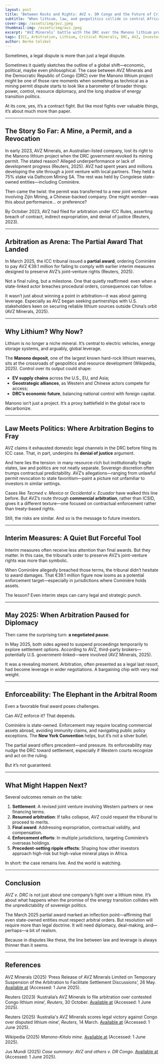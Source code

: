 ```yaml
---
layout: post
title: "Between Rocks and Rights: AVZ v. DR Congo and the Future of Critical Minerals Arbitration"
subtitle: "When lithium, law, and geopolitics collide in central Africa"
cover-img: /assets/img/avz.jpeg
thumbnail-img: /assets/img/avz.jpeg
excerpt: "AVZ Minerals’ battle with the DRC over the Manono lithium project is more than a contract dispute—it's a case study in arbitration, power, and the shifting politics of the energy transition."
tags: [ICC, Arbitration, Lithium, Critical Minerals, DRC, AVZ, Investor–State]
author: Berke Celikel
---
```


Sometimes, a legal dispute is more than just a legal dispute.

Sometimes it quietly sketches the outline of a global shift—economic, political, maybe even philosophical. The case between AVZ Minerals and the Democratic Republic of Congo (DRC) over the Manono lithium project might be one of those rare moments when something as technical as a mining permit dispute starts to look like a barometer of broader things: power, control, resource diplomacy, and the long shadow of energy transition politics.

At its core, yes, it’s a contract fight. But like most fights over valuable things, it’s about much more than paper.

---

## The Story So Far: A Mine, a Permit, and a Revocation

In early 2023, AVZ Minerals, an Australian-listed company, lost its right to the Manono lithium project when the DRC government revoked its mining permit. The stated reason? Alleged underperformance or lack of development progress (Reuters, 2025). AVZ had spent years and millions developing the site through a joint venture with local partners. They held a 75% stake via Dathcom Mining SA. The rest was held by Congolese state-owned entities—including Cominière.

Then came the twist: the permit was transferred to a new joint venture involving Zijin Mining, a Chinese-backed company. One might wonder—was this about performance... or preference?

By October 2023, AVZ had filed for arbitration under ICC Rules, asserting breach of contract, indirect expropriation, and denial of justice (Reuters, 2023).

---

## Arbitration as Arena: The Partial Award That Landed

In March 2025, the ICC tribunal issued a **partial award**, ordering Cominière to pay AVZ €39.1 million for failing to comply with earlier interim measures designed to preserve AVZ’s joint-venture rights (Reuters, 2025).

Not a final ruling, but a milestone. One that quietly reaffirmed: even when a state-linked actor breaches procedural orders, consequences can follow.

It wasn’t just about winning a point in arbitration—it was about gaining leverage. Especially as AVZ began seeking partnerships with U.S. stakeholders keen on securing reliable lithium sources outside China’s orbit (AVZ Minerals, 2025).

---

## Why Lithium? Why Now?

Lithium is no longer a niche mineral. It’s central to electric vehicles, energy storage systems, and arguably, global leverage.

The **Manono deposit**, one of the largest known hard-rock lithium reserves, sits at the crossroads of geopolitics and resource development (Wikipedia, 2025). Control over its output could shape:

- **EV supply chains** across the U.S., EU, and Asia;
- **Geostrategic alliances**, as Western and Chinese actors compete for access;
- **DRC’s economic future**, balancing national control with foreign capital.

Manono isn’t just a project. It’s a proxy battlefield in the global race to decarbonize.

---

## Law Meets Politics: Where Arbitration Begins to Fray

AVZ claims it exhausted domestic legal channels in the DRC before filing its ICC case. That, in part, underpins its **denial of justice** argument.

And here lies the tension: in many resource-rich but institutionally fragile states, law and politics are not neatly separate. Sovereign discretion often trumps contractual predictability. AVZ’s allegations—ranging from unlawful permit revocation to state favoritism—paint a picture not unfamiliar to investors in similar settings.

Cases like *Tecmed v. Mexico* or *Occidental v. Ecuador* have walked this line before. But AVZ’s route through **commercial arbitration**, rather than ICSID, gives it a different texture—one focused on contractual enforcement rather than treaty-based rights.

Still, the risks are similar. And so is the message to future investors.

---

## Interim Measures: A Quiet But Forceful Tool

Interim measures often receive less attention than final awards. But they matter. In this case, the tribunal’s order to preserve AVZ’s joint-venture rights was more than symbolic.

When Cominière allegedly breached those terms, the tribunal didn’t hesitate to award damages. That €39.1 million figure now looms as a potential enforcement target—especially in jurisdictions where Cominière holds assets.

The lesson? Even interim steps can carry legal and strategic punch.

---

## May 2025: When Arbitration Paused for Diplomacy

Then came the surprising turn: **a negotiated pause**.

In May 2025, both sides agreed to suspend proceedings temporarily to explore settlement options. According to AVZ, third-party brokers—potentially U.S. government-linked—were involved (AVZ Minerals, 2025).

It was a revealing moment. Arbitration, often presented as a legal last resort, had become leverage in wider negotiations. A bargaining chip with very real weight.

---

## Enforceability: The Elephant in the Arbitral Room

Even a favorable final award poses challenges.

Can AVZ enforce it? That depends.

Cominière is state-owned. Enforcement may require locating commercial assets abroad, avoiding immunity claims, and navigating public policy exceptions. The **New York Convention** helps, but it’s not a silver bullet.

The partial award offers precedent—and pressure. Its enforceability may nudge the DRC toward settlement, especially if Western courts recognize and act on the ruling.

But it’s not guaranteed.

---

## What Might Happen Next?

Several outcomes remain on the table:

1. **Settlement**: A revised joint venture involving Western partners or new financing terms.
2. **Resumed arbitration**: If talks collapse, AVZ could request the tribunal to proceed to merits.
3. **Final award**: Addressing expropriation, contractual validity, and compensation.
4. **Enforcement efforts**: In multiple jurisdictions, targeting Cominière’s overseas holdings.
5. **Precedent-setting ripple effects**: Shaping how other investors approach high-risk but high-value mineral plays in Africa.

In short: the case remains live. And the world is watching.

---

## Conclusion

*AVZ v. DRC* is not just about one company’s fight over a lithium mine. It’s about what happens when the promise of the energy transition collides with the unpredictability of sovereign politics.

The March 2025 partial award marked an inflection point—affirming that even state-owned entities must respect arbitral orders. But resolution will require more than legal doctrine. It will need diplomacy, deal-making, and—perhaps—a bit of realism.

Because in disputes like these, the line between law and leverage is always thinner than it seems.

---

## References

AVZ Minerals (2025) ‘Press Release of AVZ Minerals Limited on Temporary Suspension of the Arbitration to Facilitate Settlement Discussions’, 26 May. [Available at](https://jusmundi.com/en/document/other/en-avz-international-pty-ltd-dathcom-mining-sa-and-green-lithium-holdings-pte-ltd-v-democratic-republic-of-congo-press-release-of-avz-minerals-limited-on-temporary-suspension-of-the-arbitration-to-facilitate-settlement-discussions-monday-26th-may-2025#other_document_46000) (Accessed: 1 June 2025).  

Reuters (2023) ‘Australia’s AVZ Minerals to file arbitration over contested Congo lithium mine’, *Reuters*, 30 October. [Available at](https://www.reuters.com/world/africa/australias-avz-minerals-file-arbitration-over-contested-congo-lithium-mine-2023-10-30/) (Accessed: 1 June 2025).  

Reuters (2025) ‘Australia's AVZ Minerals scores legal victory against Congo over disputed lithium mine’, *Reuters*, 14 March. [Available at](https://www.reuters.com/markets/commodities/australias-avz-minerals-scores-legal-victory-against-congo-over-disputed-lithium-2025-03-14/) (Accessed: 1 June 2025). 

Wikipedia (2025) *Manono-Kitolo mine*. [Available at](https://en.wikipedia.org/wiki/Manono-Kitolo_mine) (Accessed: 1 June 2025).  

Jus Mundi (2025) *Case summary: AVZ and others v. DR Congo*. [Available at](https://jusmundi.com/en/document/other/en-avz-international-pty-ltd-dathcom-mining-sa-and-green-lithium-holdings-pte-ltd-v-democratic-republic-of-congo-press-release-of-avz-minerals-limited-on-drc-government-discussions-and-further-cominiere-breach-of-emergency-relief-monday-5th-august-2024) (Accessed: 1 June 2025).
